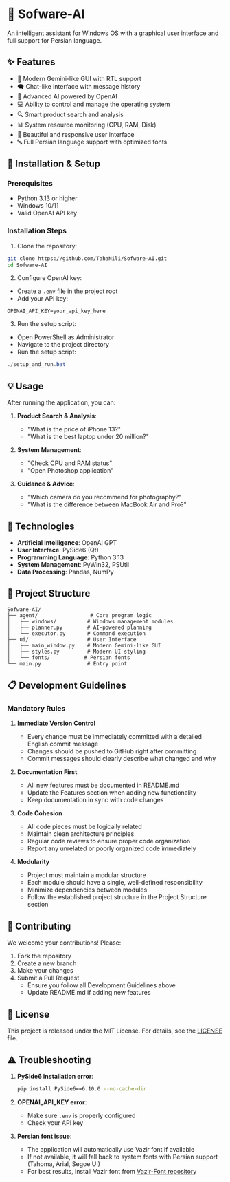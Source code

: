 # 🤖 Sofware-AI

An intelligent assistant for Windows OS with a graphical user interface and full support for Persian language.

## ✨ Features

- 🎯 Modern Gemini-like GUI with RTL support
- 🗨️ Chat-like interface with message history
- 🧠 Advanced AI powered by OpenAI
- 💻 Ability to control and manage the operating system
- 🔍 Smart product search and analysis
- 📊 System resource monitoring (CPU, RAM, Disk)
- 🎨 Beautiful and responsive user interface
- 🔤 Full Persian language support with optimized fonts

## 🚀 Installation & Setup

### Prerequisites

- Python 3.13 or higher
- Windows 10/11
- Valid OpenAI API key

### Installation Steps

1. Clone the repository:
```bash
git clone https://github.com/TahaNili/Sofware-AI.git
cd Sofware-AI
```

2. Configure OpenAI key:
- Create a `.env` file in the project root
- Add your API key:
```env
OPENAI_API_KEY=your_api_key_here
```

3. Run the setup script:
- Open PowerShell as Administrator
- Navigate to the project directory
- Run the setup script:
```powershell
./setup_and_run.bat
```

## 💡 Usage

After running the application, you can:

1. **Product Search & Analysis**:
   - "What is the price of iPhone 13?"
   - "What is the best laptop under 20 million?"

2. **System Management**:
   - "Check CPU and RAM status"
   - "Open Photoshop application"

3. **Guidance & Advice**:
   - "Which camera do you recommend for photography?"
   - "What is the difference between MacBook Air and Pro?"

## 🧰 Technologies

- **Artificial Intelligence**: OpenAI GPT
- **User Interface**: PySide6 (Qt)
- **Programming Language**: Python 3.13
- **System Management**: PyWin32, PSUtil
- **Data Processing**: Pandas, NumPy

## 📝 Project Structure

```
Sofware-AI/
├── agent/                 # Core program logic
│   ├── windows/          # Windows management modules
│   ├── planner.py        # AI-powered planning
│   └── executor.py       # Command execution
├── ui/                   # User Interface
│   ├── main_window.py    # Modern Gemini-like GUI
│   ├── styles.py         # Modern UI styling
│   └── fonts/           # Persian fonts
└── main.py               # Entry point
```

## 📋 Development Guidelines

### Mandatory Rules

1. **Immediate Version Control**
   - Every change must be immediately committed with a detailed English commit message
   - Changes should be pushed to GitHub right after committing
   - Commit messages should clearly describe what changed and why

2. **Documentation First**
   - All new features must be documented in README.md
   - Update the Features section when adding new functionality
   - Keep documentation in sync with code changes

3. **Code Cohesion**
   - All code pieces must be logically related
   - Maintain clean architecture principles
   - Regular code reviews to ensure proper code organization
   - Report any unrelated or poorly organized code immediately

4. **Modularity**
   - Project must maintain a modular structure
   - Each module should have a single, well-defined responsibility
   - Minimize dependencies between modules
   - Follow the established project structure in the Project Structure section

## 🤝 Contributing

We welcome your contributions! Please:

1. Fork the repository
2. Create a new branch
3. Make your changes
4. Submit a Pull Request
   - Ensure you follow all Development Guidelines above
   - Update README.md if adding new features

## 📄 License

This project is released under the MIT License. For details, see the [LICENSE](LICENSE) file.

## ⚠️ Troubleshooting

1. **PySide6 installation error**:
   ```bash
   pip install PySide6==6.10.0 --no-cache-dir
   ```

2. **OPENAI_API_KEY error**:
   - Make sure `.env` is properly configured
   - Check your API key

3. **Persian font issue**:
   - The application will automatically use Vazir font if available
   - If not available, it will fall back to system fonts with Persian support (Tahoma, Arial, Segoe UI)
   - For best results, install Vazir font from [Vazir-Font repository](https://github.com/rastikerdar/vazir-font)